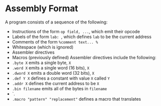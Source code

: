 # Assembly Format
A program consists of a sequence of the following:
- Instructions of the form `op field, ...`, which emit their opcode
- Labels of the form `lab: `, which defines `lab` to be the current address
- Comments of the form `%comment text... %`
- Whitespace (which is ignored)
- Assembler directives
- Macros (previously defined)
Assembler directives include the following:
- `.byte X` emits a single byte, `X`
- `.word X` emits a single word (16 bits), `X`
- `.dword X` emits a double word (32 bits), `X`
- `.def Y X` defines a constant with value `X` called `Y`
- `.addr X` defines the current address to be `X`
- `.bin filename` emits all of the bytes in `filename`
- `.
- `.macro "pattern" "replacement"` defines a macro that translates
